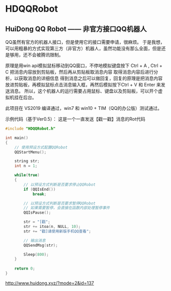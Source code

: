 # HDQQRobot

HuiDong QQ Robot —— 非官方接口QQ机器人 
---

QQ虽然有官方的机器人接口，但是使用它的接口需要申请，很麻烦。 
于是我想，可以用粗暴的方式实现第三方（非官方）机器人，虽然功能没有那么全面，但是还是够用，还不会被腾讯限制。

原理是用win api模拟鼠标移动到QQ窗口，不停地模拟键盘按下 Ctrl + A , Ctrl + C 把消息内容放到剪贴板，然后再从剪贴板取消息内容
取得消息内容后进行分析，以获取消息的详细信息
得到消息之后可以做回复，回复的原理是把消息内容放进剪贴板，再模拟鼠标点击消息输入框，再然后模拟按下Ctrl + V 和 Enter 来发送消息。
所以，这个机器人的运行需要占用鼠标、键盘以及剪贴板，可以开个虚拟机挂在后台。

此项目在 VS2019 编译通过，win7 和 win10 + TIM（QQ的办公版）测试通过。

示例代码（基于Ver0.5）：
这是一个一直发送【戳一戳】消息的Rot代码
```C++
#include "HDQQRobot.h"

int main()
{
	// 使用预设方式配置QQRobot
	QQStartMenu();

	string str;
	int n = 1;

	while(true)
	{
		// 以预设方式判断是否要求停止QQRobot
		if (QQIsEnd())
			break;

		// 以预设方式判断是否要求暂停QQRobot
		// 如果需要暂停，会直接在函数内部处理暂停事件
		QQIsPause();

		str = "[戳";
		str += itoa(n, NULL, 10);
		str += "戳]请使用新版手机QQ查看";

		// 输出消息
		QQSendMsg(str);

		Sleep(800);
	}
	
	return 0;
}

```

http://www.huidong.xyz/?mode=2&id=137
